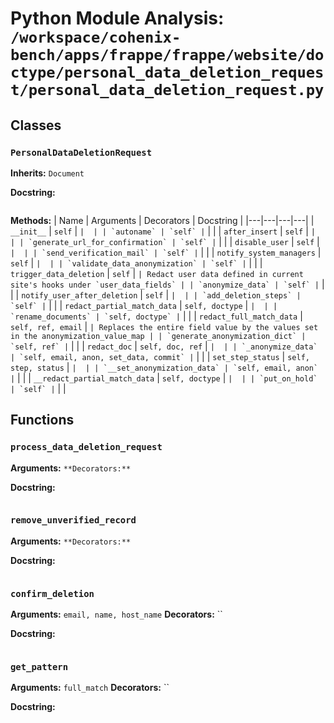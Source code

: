 # Python Module Analysis: `/workspace/cohenix-bench/apps/frappe/frappe/website/doctype/personal_data_deletion_request/personal_data_deletion_request.py`

## Classes

### `PersonalDataDeletionRequest`
**Inherits:** `Document`


**Docstring:**
```

```

**Methods:**
| Name | Arguments | Decorators | Docstring |
|---|---|---|---|
| `__init__` | `self` | `` |  |
| `autoname` | `self` | `` |  |
| `after_insert` | `self` | `` |  |
| `generate_url_for_confirmation` | `self` | `` |  |
| `disable_user` | `self` | `` |  |
| `send_verification_mail` | `self` | `` |  |
| `notify_system_managers` | `self` | `` |  |
| `validate_data_anonymization` | `self` | `` |  |
| `trigger_data_deletion` | `self` | `` | Redact user data defined in current site's hooks under `user_data_fields` |
| `anonymize_data` | `self` | `` |  |
| `notify_user_after_deletion` | `self` | `` |  |
| `add_deletion_steps` | `self` | `` |  |
| `redact_partial_match_data` | `self, doctype` | `` |  |
| `rename_documents` | `self, doctype` | `` |  |
| `redact_full_match_data` | `self, ref, email` | `` | Replaces the entire field value by the values set in the anonymization_value_map |
| `generate_anonymization_dict` | `self, ref` | `` |  |
| `redact_doc` | `self, doc, ref` | `` |  |
| `_anonymize_data` | `self, email, anon, set_data, commit` | `` |  |
| `set_step_status` | `self, step, status` | `` |  |
| `__set_anonymization_data` | `self, email, anon` | `` |  |
| `__redact_partial_match_data` | `self, doctype` | `` |  |
| `put_on_hold` | `self` | `` |  |





## Functions

### `process_data_deletion_request`
**Arguments:** ``
**Decorators:** ``

**Docstring:**
```

```
### `remove_unverified_record`
**Arguments:** ``
**Decorators:** ``

**Docstring:**
```

```
### `confirm_deletion`
**Arguments:** `email, name, host_name`
**Decorators:** ``

**Docstring:**
```

```
### `get_pattern`
**Arguments:** `full_match`
**Decorators:** ``

**Docstring:**
```

```


